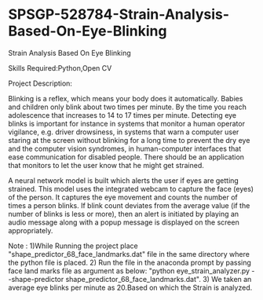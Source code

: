 # SPSGP-528784-Strain-Analysis-Based-On-Eye-Blinking
Strain Analysis Based On Eye Blinking

Skills Required:Python,Open CV


Project Description:

Blinking is a reflex, which means your body does it automatically. Babies and children only blink about two times per minute. By the time you reach adolescence that increases to 14 to 17 times per minute. 
Detecting eye blinks is important for instance in systems that monitor a human operator vigilance, e.g. driver drowsiness, in systems that warn a computer user staring at the screen without blinking for a 
long time to prevent the dry eye and the computer vision syndromes, in human-computer interfaces that ease communication for disabled people. There should be an application that monitors to let the user 
know that he might get strained.

A neural network model is built which alerts the user if eyes are getting strained. This model uses the integrated webcam to capture the face (eyes) of the person. It captures the eye movement and counts 
the number of times a person blinks. If blink count deviates from the average value (if the number of blinks is less or more), then an alert is initiated by playing an audio message along with a  popup 
message is displayed on the screen appropriately.

Note : 1)While Running the project place "shape_predictor_68_face_landmarks.dat" file in the same directory where the python file is placed.
       2) Run the file in the anaconda prompt by passing face land marks file as argument as below:
         "python eye_strain_analyzer.py --shape-predictor shape_predictor_68_face_landmarks.dat".
       3) We taken an average eye blinks per minute as 20.Based on which the Strain is analyzed.
